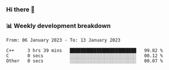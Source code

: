 ### Hi there 👋

### 📊 Weekly development breakdown
<!--START_SECTION:waka-->

```text
From: 06 January 2023 - To: 13 January 2023

C++     3 hrs 39 mins   █████████████████████████   99.82 %
C       0 secs          ░░░░░░░░░░░░░░░░░░░░░░░░░   00.12 %
Other   0 secs          ░░░░░░░░░░░░░░░░░░░░░░░░░   00.07 %
```

<!--END_SECTION:waka-->
